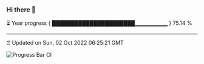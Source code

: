 ### Hi there 👋

⏳ Year progress { ██████████████████████▁▁▁▁▁▁▁▁ } 75.14 %

---

⏰ Updated on Sun, 02 Oct 2022 06:25:21 GMT

![Progress Bar CI](https://github.com/liununu/liununu/workflows/Progress%20Bar%20CI/badge.svg)
